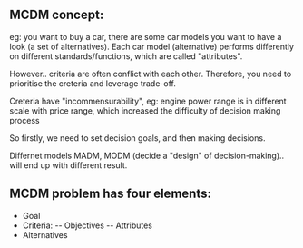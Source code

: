 ## MCDM concept: 
eg:  you want to buy a car, there are some car models you want to have a look (a set of alternatives). Each car model (alternative) performs differently on different standards/functions, which are called "attributes". 

However.. criteria are often conflict with each other. Therefore, you need to prioritise the creteria and leverage trade-off. 

Creteria have "incommensurability", eg: engine power range is in different scale with price range, which increased the difficulty of decision making process


So firstly, we need to set decision goals, and then making decisions.

Differnet models MADM, MODM (decide a "design" of decision-making).. will end up with different result.


## MCDM problem has four elements:
- Goal
- Criteria:
-- Objectives
-- Attributes
- Alternatives


